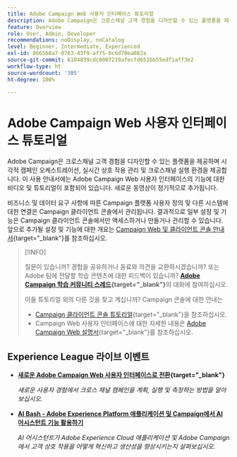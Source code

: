 ```yaml
---
title: Adobe Campaign Web 사용자 인터페이스 튜토리얼
description: Adobe Campaign은 크로스채널 고객 경험을 디자인할 수 있는 플랫폼을 제공하며 시각적 캠페인 오케스트레이션, 실시간 상호 작용 관리 및 크로스채널 실행 환경을 제공합니다. 이 사용 안내서에는 Adobe Campaign Web 사용자 인터페이스의 기능에 대한 비디오 및 튜토리얼이 포함되어 있습니다.
feature: Overview
role: User, Admin, Developer
recommendations: noDisplay, noCatalog
level: Beginner, Intermediate, Experienced
exl-id: 866568a7-0763-43f9-af75-0c6d70ea082a
source-git-commit: 6104839cdc0007219afecfd651bb55edf1aff3e2
workflow-type: ht
source-wordcount: '305'
ht-degree: 100%

---
```


# Adobe Campaign Web 사용자 인터페이스 튜토리얼

Adobe Campaign은 크로스채널 고객 경험을 디자인할 수 있는 플랫폼을 제공하며 시각적 캠페인 오케스트레이션, 실시간 상호 작용 관리 및 크로스채널 실행 환경을 제공합니다. 이 사용 안내서에는 Adobe Campaign Web 사용자 인터페이스의 기능에 대한 비디오 및 튜토리얼이 포함되어 있습니다. 새로운 동영상이 정기적으로 추가됩니다.

비즈니스 및 데이터 요구 사항에 따른 Campaign 플랫폼 사용자 정의 및 다른 시스템에 대한 연결은 Campaign 클라이언트 콘솔에서 관리됩니다. 결과적으로 일부 설정 및 기능은 Campaign 클라이언트 콘솔에서만 액세스하거나 만들거나 관리할 수 있습니다. 앞으로 추가될 설정 및 기능에 대한 개요는 [Campaign Web 및 클라이언트 콘솔 안내서](https://experienceleague.adobe.com/docs/campaign-web/v8/start/capability-matrix.html?lang=ko){target="_blank"}를 참조하십시오.

>[!INFO]
> 
> 질문이 있습니까? 경험을 공유하거나 동료와 의견을 교환하시겠습니까? 또는 Adobe 팀에 전달할 학습 콘텐츠에 대한 피드백이 있습니까? **[Adobe Campaign 학습 커뮤니티 스레드](https://experienceleaguecommunities.adobe.com:443/t5/adobe-campaign-classic/join-the-discussion-on-adobe-campaign-learning/td-p/419096){target="_blank"}**&#x200B;의 대화에 참여하십시오.
>
>
> 이들 튜토리얼 외의 다른 것을 찾고 계십니까?
> Campaign 콘솔에 대한 안내는
> 
> * [Campaign 클라이언트 콘솔 튜토리얼](https://experienceleague.adobe.com/docs/campaign-learn/tutorials/overview.html?lang=ko){target="_blank"}을 참조하십시오.
> * Campaign Web 사용자 인터페이스에 대한 자세한 내용은 [Adobe Campaign Web 설명서](https://experienceleague.adobe.com/docs/campaign-web/v8/campaign-web-home.html?lang=ko){target="_blank"}를 참조하십시오.

<div id="recs-overview-body-1"></div>
<div id="recs-overview-body-2"></div>
<div id="recs-overview-body-3"></div>
<div id="recs-overview-body-4"></div>
<div id="recs-overview-body-5"></div>
<div id="recs-overview-body-6"></div>

<div id="staff-picks-section">
</div>

## Experience League 라이브 이벤트

* **[새로운 Adobe Campaign Web 사용자 인터페이스로 전환](https://experienceleague.adobe.com/docs/events/experience-league-live-recordings/episodes/exl-live-episode-02-29-24.html?lang=ko){target="_blank"}**

  *새로운 사용자 경험에서 크로스 채널 캠페인을 계획, 실행 및 측정하는 방법을 알아보십시오.*

* **[AI Bash - Adobe Experience Platform 애플리케이션 및 Campaign에서 AI 어시스턴트 기능 활용하기](https://experienceleague.adobe.com/ko/docs/events/experience-league-live-recordings/episodes/exl-live-episode-09-26-24)**

  *AI 어시스턴트가 Adobe Experience Cloud 애플리케이션 및 Adobe Campaign에서 고객 상호 작용을 어떻게 혁신하고 생산성을 향상시키는지 살펴보십시오.*

